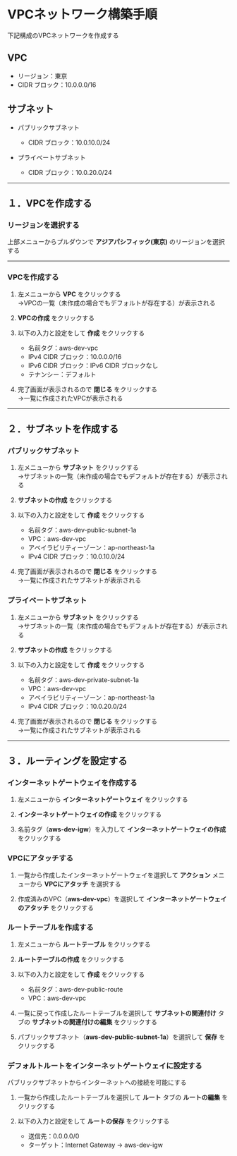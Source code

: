 # VPCネットワーク構築手順

下記構成のVPCネットワークを作成する

## VPC

* リージョン：東京
* CIDR ブロック：10.0.0.0/16

## サブネット

* パブリックサブネット

  * CIDR ブロック：10.0.10.0/24

* プライベートサブネット

  * CIDR ブロック：10.0.20.0/24

***

## １．VPCを作成する

### リージョンを選択する

上部メニューからプルダウンで __アジアパシフィック(東京)__ のリージョンを選択する

***

### VPCを作成する

1. 左メニューから __VPC__ をクリックする  
  →VPCの一覧（未作成の場合でもデフォルトが存在する）が表示される

2. __VPCの作成__ をクリックする

3. 以下の入力と設定をして __作成__ をクリックする
    * 名前タグ：aws-dev-vpc
    * IPv4 CIDR ブロック：10.0.0.0/16
    * IPv6 CIDR ブロック：IPv6 CIDR ブロックなし
    * テナンシー：デフォルト

4. 完了画面が表示されるので __閉じる__ をクリックする  
  →一覧に作成されたVPCが表示される

***

## ２．サブネットを作成する

### パブリックサブネット

1. 左メニューから __サブネット__ をクリックする  
  →サブネットの一覧（未作成の場合でもデフォルトが存在する）が表示される

2. __サブネットの作成__ をクリックする

3. 以下の入力と設定をして __作成__ をクリックする
    * 名前タグ：aws-dev-public-subnet-1a
    * VPC：aws-dev-vpc
    * アベイラビリティーゾーン：ap-northeast-1a
    * IPv4 CIDR ブロック：10.0.10.0/24

4. 完了画面が表示されるので __閉じる__ をクリックする  
  →一覧に作成されたサブネットが表示される

### プライベートサブネット

1. 左メニューから __サブネット__ をクリックする  
  →サブネットの一覧（未作成の場合でもデフォルトが存在する）が表示される

2. __サブネットの作成__ をクリックする

3. 以下の入力と設定をして __作成__ をクリックする
    * 名前タグ：aws-dev-private-subnet-1a
    * VPC：aws-dev-vpc
    * アベイラビリティーゾーン：ap-northeast-1a
    * IPv4 CIDR ブロック：10.0.20.0/24

4. 完了画面が表示されるので __閉じる__ をクリックする  
  →一覧に作成されたサブネットが表示される

***

## ３．ルーティングを設定する

### インターネットゲートウェイを作成する

1. 左メニューから __インターネットゲートウェイ__ をクリックする

2. __インターネットゲートウェイの作成__ をクリックする

3. 名前タグ（__aws-dev-igw__）を入力して __インターネットゲートウェイの作成__ をクリックする

### VPCにアタッチする

1. 一覧から作成したインターネットゲートウェイを選択して __アクション__ メニューから __VPCにアタッチ__ を選択する

2. 作成済みのVPC（__aws-dev-vpc__）を選択して __インターネットゲートウェイのアタッチ__ をクリックする

### ルートテーブルを作成する

1. 左メニューから __ルートテーブル__ をクリックする

2. __ルートテーブルの作成__ をクリックする

3. 以下の入力と設定をして __作成__ をクリックする
    * 名前タグ：aws-dev-public-route
    * VPC：aws-dev-vpc

4. 一覧に戻って作成したルートテーブルを選択して __サブネットの関連付け__ タブの __サブネットの関連付けの編集__ をクリックする

5. パブリックサブネット（__aws-dev-public-subnet-1a__）を選択して __保存__ をクリックする

### デフォルトルートをインターネットゲートウェイに設定する

パブリックサブネットからインターネットへの接続を可能にする

1. 一覧から作成したルートテーブルを選択して __ルート__ タブの __ルートの編集__ をクリックする

2. 以下の入力と設定をして __ルートの保存__ をクリックする
    * 送信先：0.0.0.0/0
    * ターゲット：Internet Gateway → aws-dev-igw
